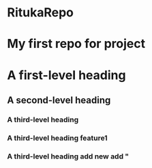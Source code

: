 # RitukaRepo
# My first  repo for project 
# A first-level heading
## A second-level heading
### A third-level heading
### A third-level heading feature1
### A third-level heading add new add "

